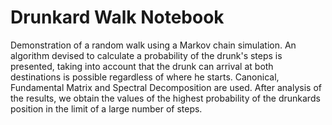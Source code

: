 # Drunkard Walk Notebook
Demonstration of a random walk using a Markov chain simulation. An algorithm devised to calculate a probability of the drunk's steps is presented, taking into account that the drunk can arrival at both destinations is possible regardless of where he starts.  Canonical, Fundamental Matrix and Spectral Decomposition are used. After analysis of the results, we obtain the values of the highest probability of the drunkards position in the limit of a large number of steps.